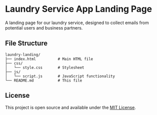 # Laundry Service App Landing Page

A  landing page for our laundry service, designed to collect emails from potential users and business partners.

## File Structure

```
laundry-landing/
├── index.html          # Main HTML file
├── css/
│   └── style.css       # Stylesheet
├── js/
│   └── script.js       # JavaScript functionality
└── README.md           # This file
```


## License

This project is open source and available under the [MIT License](LICENSE).